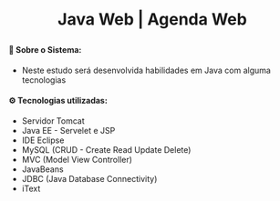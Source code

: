 # <p align="center">  Java Web | Agenda Web </p>

#### 📝 Sobre o Sistema:

- Neste estudo será desenvolvida habilidades em Java com alguma tecnologias <br>

#### ⚙️ Tecnologias utilizadas:

- Servidor Tomcat <br>
- Java EE - Servelet e JSP <br>
- IDE Eclipse <br>
- MySQL (CRUD - Create Read Update Delete) <br>
- MVC (Model View Controller) <br>
- JavaBeans
- JDBC (Java Database Connectivity)
- iText 
